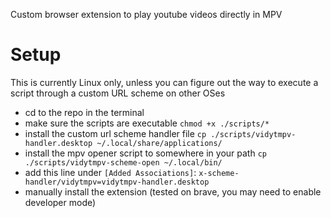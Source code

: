 Custom browser extension to play youtube videos directly in MPV

# Setup

This is currently Linux only, unless you can figure out the way to execute a script through a custom URL scheme on other OSes

- cd to the repo in the terminal
- make sure the scripts are executable `chmod +x ./scripts/*`
- install the custom url scheme handler file `cp ./scripts/vidytmpv-handler.desktop ~/.local/share/applications/`
- install the mpv opener script to somewhere in your path `cp ./scripts/vidytmpv-scheme-open ~/.local/bin/`
- add this line under `[Added Associations]`: `x-scheme-handler/vidytmpv=vidytmpv-handler.desktop`
- manually install the extension (tested on brave, you may need to enable developer mode)
